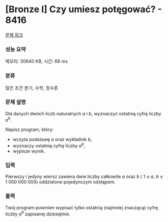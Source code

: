 # [Bronze I] Czy umiesz potęgować? - 8416 

[문제 링크](https://www.acmicpc.net/problem/8416) 

### 성능 요약

메모리: 30840 KB, 시간: 68 ms

### 분류

많은 조건 분기, 수학, 정수론

### 문제 설명

<p>Dla danych dwóch liczb naturalnych <i>a</i> i <i>b</i>, wyznaczyć ostatnią cyfrę liczby <i>a</i><em><sup>b</sup></em>.</p>

<p>Napisz program, który:</p>

<ul>
	<li>wczyta podstawę <i>a</i> oraz wykładnik <i>b</i>,</li>
	<li>wyznaczy ostatnią cyfrę liczby <i>a</i><em><sup>b</sup></em>,</li>
	<li>wypisze wynik.</li>
</ul>

### 입력 

 <p>Pierwszy i jedyny wiersz zawiera dwie liczby całkowite <i>a</i> oraz <i>b</i> ( 1 ≤ <i>a</i>, <i>b</i> ≤ 1 000 000 000) oddzielone pojedynczym odstępem.</p>

### 출력 

 <p>Twój program powinien wypisać tylko ostatnią (najmniej znaczącą) cyfrę liczby <i>a</i><em><sup>b</sup></em> zapisanej dziesiętnie.</p>

